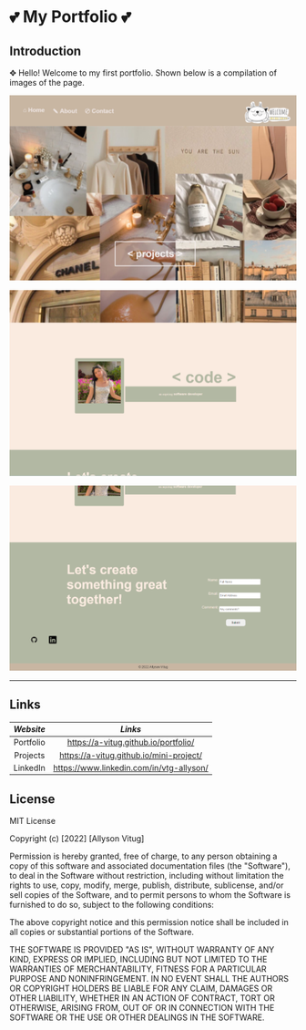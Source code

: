 # 💕 My Portfolio 💕

## Introduction

✥ Hello! Welcome to my first portfolio. Shown below is a compilation of images of the page.

![home](./img/homepage.png)

![aboutme](./img/aboutme.png)

![contact](./img/contactus.png)

---

## Links

|  *Website*   |  *Links*   |
| :---: | :---:  |
|   Portfolio    |   https://a-vitug.github.io/portfolio/    |
|   Projects    |   https://a-vitug.github.io/mini-project/    |
|   LinkedIn    |    https://www.linkedin.com/in/vtg-allyson/   |



## License
MIT License

Copyright (c) [2022] [Allyson Vitug]

Permission is hereby granted, free of charge, to any person obtaining a copy
of this software and associated documentation files (the "Software"), to deal
in the Software without restriction, including without limitation the rights
to use, copy, modify, merge, publish, distribute, sublicense, and/or sell
copies of the Software, and to permit persons to whom the Software is
furnished to do so, subject to the following conditions:

The above copyright notice and this permission notice shall be included in all
copies or substantial portions of the Software.

THE SOFTWARE IS PROVIDED "AS IS", WITHOUT WARRANTY OF ANY KIND, EXPRESS OR
IMPLIED, INCLUDING BUT NOT LIMITED TO THE WARRANTIES OF MERCHANTABILITY,
FITNESS FOR A PARTICULAR PURPOSE AND NONINFRINGEMENT. IN NO EVENT SHALL THE
AUTHORS OR COPYRIGHT HOLDERS BE LIABLE FOR ANY CLAIM, DAMAGES OR OTHER
LIABILITY, WHETHER IN AN ACTION OF CONTRACT, TORT OR OTHERWISE, ARISING FROM,
OUT OF OR IN CONNECTION WITH THE SOFTWARE OR THE USE OR OTHER DEALINGS IN THE
SOFTWARE.